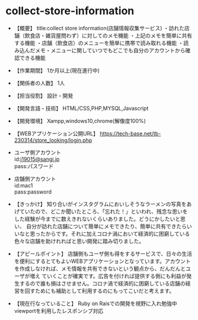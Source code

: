 # collect-store-information

* 【概要】
title:collect store information(店舗情報収集サービス)
・訪れた店舗（飲食店・雑貨屋問わず）に対してのメモ機能
・上記のメモを簡単に共有する機能
・店舗（飲食店）のメニューを簡単に携帯で読み取れる機能
・読み込んだメモ・メニューに関していつでもどこでも自分のアカウントから確認できる機能

* 【作業期間】
1か月以上(現在進行中)
* 【関係者の人数】
1人
* 【担当役割】
設計・開発
* 【開発言語・技術】
HTML/CSS,PHP,MYSQL,Javascript
* 【開発環境】
Xampp,windows10,chrome(解像度100%)
* 【WEBアプリケーション公開URL】
https://tech-base.net/tb-230314/store_looking/login.php

* ユーザ側アカウント<br>
id:j19015@sangi.jp<br>
pass:パスワード
  
* 店舗側アカウント<br>
id:mac1<br>
pass:password
  
* 【きっかけ】
  知り合いがインスタグラムにおいしそうなラーメンの写真をあげていたので、どこか聞いたところ、「忘れた！」といわれ、残念な思いをした経験が今までに数えきれないくらいありました。どうにかしたいと思い、   自分が訪れた店舗について簡単にメモできたり、簡単に共有できたらいいなと思ったからです。それに加えコロナ渦において経済的に困窮している色々な店舗を助けれればと思い開発に踏み切りました。
  
* 【アピールポイント】
  店舗側もユーザ側も得をするサービスで、日々の生活を便利にするとてもよいWEBアプリケーションとなっています。アカウントを作成しなければ、メモ情報を共有できないという観点から、だんだんとユーザが増え   ていくことが確実です。広告を付ければ提供する側にも利益が発生するので誰も損はさせません。コロナ渦で経済的に困窮している店舗の経営を回すためにも補助として利用するのにもってこいだと考えます。

* 【現在行なっていること】
  Ruby on Raisでの開発を視野に入れ勉強中
  viewportを利用したレスポンシブ対応
